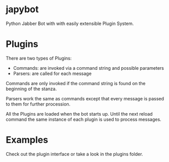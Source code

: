 japybot
=======

Python Jabber Bot with with easily extensible Plugin System.

# Plugins
There are two types of Plugins:
* Commands: are invoked via a command string and possible parameters
* Parsers: are called for each message

Commands are only invoked if the command string is found on the beginning of the stanza.

Parsers work the same as commands except that every message is passed to them for further procession.

All the Plugins are loaded when the bot starts up. Until the next reload command the same instance of each plugin is used to process messages.

# Examples
Check out the plugin interface or take a look in the plugins folder.
